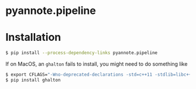 pyannote.pipeline
=================


# Installation

```bash
$ pip install --process-dependency-links pyannote.pipeline
```

If on MacOS, an `ghalton` fails to install, you might need to do something like

```bash
$ export CFLAGS="-Wno-deprecated-declarations -std=c++11 -stdlib=libc++"
$ pip install ghalton
```
